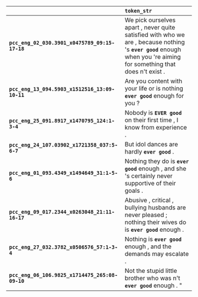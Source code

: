 |                                                 | `token_str`                                                                                                                                                           |
|:------------------------------------------------|:----------------------------------------------------------------------------------------------------------------------------------------------------------------------|
| **`pcc_eng_02_030.3901_x0475789_09:15-17-18`**  | We pick ourselves apart , never quite satisfied with who we are , because nothing 's __``ever good``__ enough when you 're aiming for something that does n't exist . |
| **`pcc_eng_13_094.5903_x1512516_13:09-10-11`**  | Are you content with your life or is nothing __``ever good``__ enough for you ?                                                                                       |
| **`pcc_eng_25_091.8917_x1470795_124:1-3-4`**    | Nobody is __``EVER good``__ on their first time , I know from experience .                                                                                            |
| **`pcc_eng_24_107.03902_x1721358_037:5-6-7`**   | But idol dances are hardly __``ever good``__ .                                                                                                                        |
| **`pcc_eng_01_093.4349_x1494649_31:1-5-6`**     | Nothing they do is __``ever good``__ enough , and she 's certainly never supportive of their goals .                                                                  |
| **`pcc_eng_09_017.2344_x0263048_21:11-16-17`**  | Abusive , critical , bullying husbands are never pleased ; nothing their wives do is __``ever good``__ enough .                                                       |
| **`pcc_eng_27_032.3782_x0506576_57:1-3-4`**     | Nothing is __``ever good``__ enough , and the demands may escalate .                                                                                                  |
| **`pcc_eng_06_106.9825_x1714475_265:08-09-10`** | Not the stupid little brother who was n't __``ever good``__ enough . "                                                                                                |
